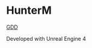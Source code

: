# HunterM

[GDD](https://windbt.blogspot.com/2020/05/my-fps-gdd-huntm.html)

Developed with Unreal Engine 4
